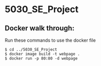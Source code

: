 # 5030_SE_Project
## Docker walk through:
Run these commands to use the docker file

```
$ cd ../5030_SE_Project
$ docker image build -t webpage .
$ docker run -p 80:80 -d webpage
```
